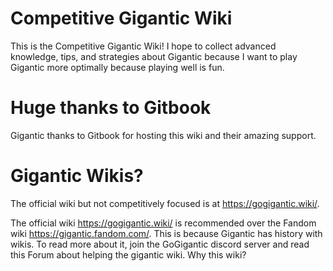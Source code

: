 # Competitive Gigantic Wiki

This is the Competitive Gigantic Wiki! I hope to collect advanced knowledge, tips, and strategies about Gigantic because I want to play Gigantic more optimally because playing well is fun.

# Huge thanks to Gitbook

Gigantic thanks to Gitbook for hosting this wiki and their amazing support.

# Gigantic Wikis?

The official wiki but not competitively focused is at https://gogigantic.wiki/.

The official wiki https://gogigantic.wiki/ is recommended over the Fandom wiki https://gigantic.fandom.com/. This is because Gigantic has history with wikis. To read more about it, join the GoGigantic discord server and read this Forum about helping the gigantic wiki. 
Why this wiki?
